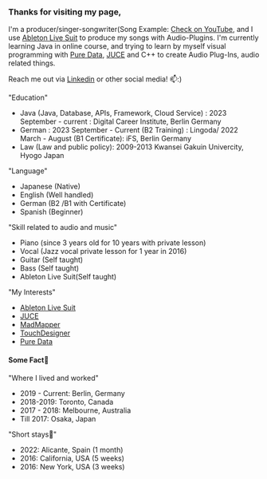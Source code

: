 ### Thanks for visiting my page,

<!--
**chizuru-nina-yamauchi/chizuru-nina-yamauchi** is a ✨ _special_ ✨ repository because its `README.md` (this file) appears on your GitHub profile.

Here are some ideas to get you started:

- 🔭 I’m currently working on ...
- 🌱 I’m currently learning ...
- 👯 I’m looking to collaborate on ...
- 🤔 I’m looking for help with ...
- 💬 Ask me about ...
- 📫 How to reach me: ...
- 😄 Pronouns: ...
- ⚡ Fun fact: ...
-->

I'm a producer/singer-songwriter(Song Example: [Check on YouTube](https://youtu.be/HMfoVSGNIHU?feature=shared), and I use [Ableton Live Suit](https://www.ableton.com/en/live/) to produce my songs with Audio-Plugins.
I'm currently learning Java in online course, and trying to learn by myself visual programming with [Pure Data](https://puredata.info/), [JUCE](https://juce.com/) and C++ to create Audio Plug-Ins, audio related things.

Reach me out via [Linkedin](https://www.linkedin.com/in/chizuru-nina-yamauchi-3772b4116/) or other social media! 📫:)

"Education"
- Java (Java, Database, APIs, Framework, Cloud Service) : 2023 September - current : Digital Career Institute, Berlin Germany
- German : 2023 September - Current (B2 Training) : Lingoda/ 2022 March - August (B1 Certificate): iFS, Berlin Germany
- Law (Law and public policy): 2009-2013 Kwansei Gakuin Univercity, Hyogo  Japan

"Language"
- Japanese (Native)
- English (Well handled)
- German (B2 /B1 with Certificate)
- Spanish (Beginner)

"Skill related to audio and music"
- Piano (since 3 years old for 10 years with private lesson)
- Vocal (Jazz vocal private lesson for 1 year in 2016)
- Guitar (Self taught)
- Bass (Self taught)
- Ableton Live Suit(Self taught)

"My Interests"

- [Ableton Live Suit](https://www.ableton.com/en/live/)
- [JUCE](https://juce.com/) 
- [MadMapper](https://madmapper.com/) 
- [TouchDesigner](https://derivative.ca/) 
- [Pure Data](https://puredata.info/) 

#### Some Fact👯

"Where I lived and worked"
- 2019 - Current: Berlin, Germany
- 2018-2019: Toronto, Canada
- 2017 - 2018: Melbourne, Australia
- Till 2017: Osaka, Japan

"Short stays🌱"
- 2022: Alicante, Spain (1 month)
- 2016: California, USA (5 weeks)
- 2016: New York, USA (3 weeks)

